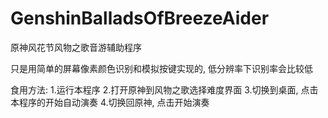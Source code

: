 # GenshinBalladsOfBreezeAider

原神风花节风物之歌音游辅助程序

只是用简单的屏幕像素颜色识别和模拟按键实现的, 低分辨率下识别率会比较低

食用方法:
1.运行本程序
2.打开原神到风物之歌选择难度界面
3.切换到桌面, 点击本程序的开始自动演奏
4.切换回原神, 点击开始演奏
